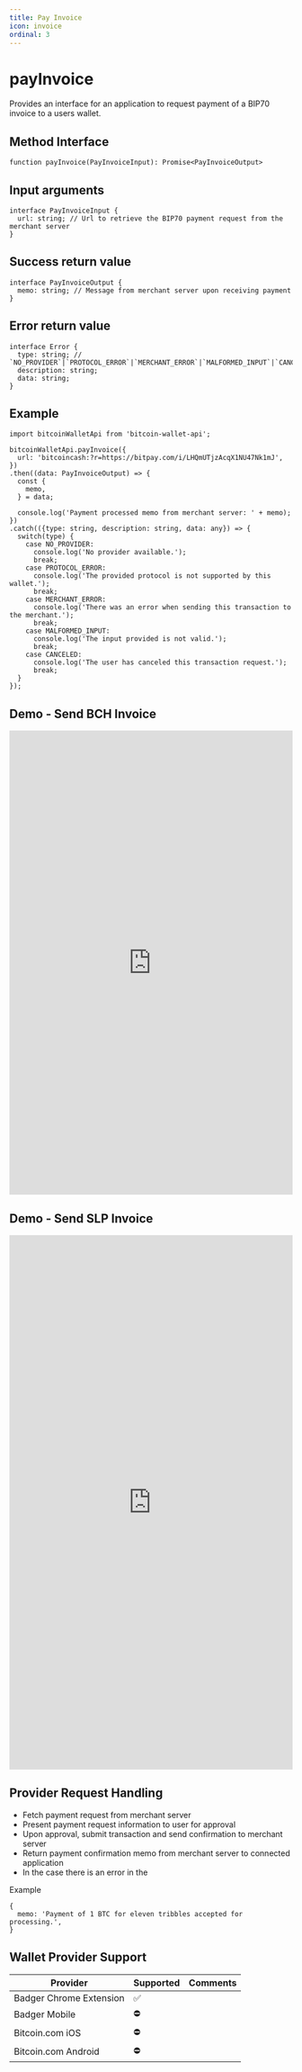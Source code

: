 ```yaml
---
title: Pay Invoice
icon: invoice
ordinal: 3
---
```


# payInvoice

Provides an interface for an application to request payment of a BIP70 invoice to a users wallet.

## Method Interface

```
function payInvoice(PayInvoiceInput): Promise<PayInvoiceOutput>
```

## Input arguments

```
interface PayInvoiceInput {
  url: string; // Url to retrieve the BIP70 payment request from the merchant server
}
```

## Success return value

```
interface PayInvoiceOutput {
  memo: string; // Message from merchant server upon receiving payment
}
```

## Error return value

```
interface Error {
  type: string; // `NO_PROVIDER`|`PROTOCOL_ERROR`|`MERCHANT_ERROR`|`MALFORMED_INPUT`|`CANCELED`
  description: string;
  data: string;
}
```

## Example

```
import bitcoinWalletApi from 'bitcoin-wallet-api';

bitcoinWalletApi.payInvoice({
  url: 'bitcoincash:?r=https://bitpay.com/i/LHQmUTjzAcqX1NU47Nk1mJ',
})
.then((data: PayInvoiceOutput) => {
  const {
    memo,
  } = data;

  console.log('Payment processed memo from merchant server: ' + memo);
})
.catch(({type: string, description: string, data: any}) => {
  switch(type) {
    case NO_PROVIDER:
      console.log('No provider available.');
      break;
    case PROTOCOL_ERROR:
      console.log('The provided protocol is not supported by this wallet.');
      break;
    case MERCHANT_ERROR:
      console.log('There was an error when sending this transaction to the merchant.');
      break;
    case MALFORMED_INPUT:
      console.log('The input provided is not valid.');
      break;
    case CANCELED:
      console.log('The user has canceled this transaction request.');
      break;
  }
});
```

## Demo - Send BCH Invoice

<iframe height="825" style="width: 100%;" scrolling="no" title="Bitcoin Wallet API - payInvoice - BCH" src="https://codepen.io/nickfujita/embed/ZEGyjZX?height=265&theme-id=dark&default-tab=js,result" frameborder="no" allowtransparency="true" allowfullscreen="true">
</iframe>

## Demo - Send SLP Invoice

<iframe height="950" style="width: 100%;" scrolling="no" title="Bitcoin Wallet API - payInvoice - SLP" src="https://codepen.io/nickfujita/embed/BaNZONK?height=265&theme-id=dark&default-tab=js,result" frameborder="no" allowtransparency="true" allowfullscreen="true">
</iframe>

## Provider Request Handling

- Fetch payment request from merchant server
- Present payment request information to user for approval
- Upon approval, submit transaction and send confirmation to merchant server
- Return payment confirmation memo from merchant server to connected application
- In the case there is an error in the

Example

```
{
  memo: 'Payment of 1 BTC for eleven tribbles accepted for processing.',
}
```

## Wallet Provider Support

| Provider                | Supported | Comments |
| ----------------------- | --------- | -------- |
| Badger Chrome Extension | ✅        |          |
| Badger Mobile           | ⛔️       |          |
| Bitcoin.com iOS         | ⛔️       |          |
| Bitcoin.com Android     | ⛔️       |          |
